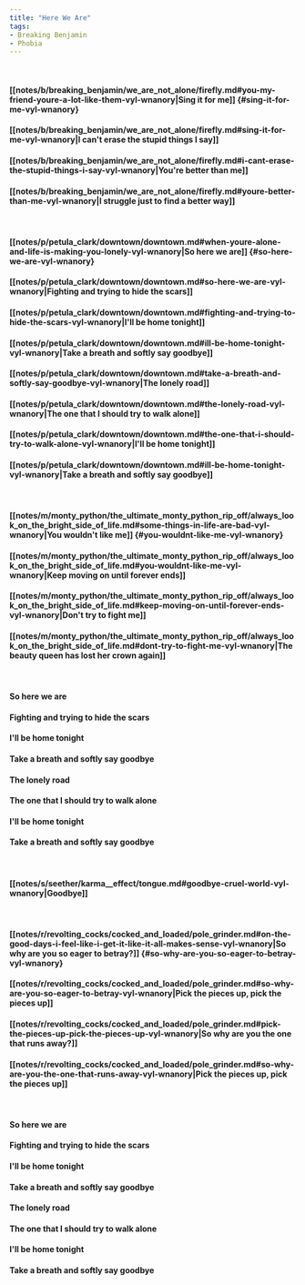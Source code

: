```yaml
---
title: "Here We Are"
tags:
- Breaking Benjamin
- Phobia
---
```

&nbsp;
#### [[notes/b/breaking_benjamin/we_are_not_alone/firefly.md#you-my-friend-youre-a-lot-like-them-vyl-wnanory|Sing it for me]] {#sing-it-for-me-vyl-wnanory}
#### [[notes/b/breaking_benjamin/we_are_not_alone/firefly.md#sing-it-for-me-vyl-wnanory|I can't erase the stupid things I say]]
#### [[notes/b/breaking_benjamin/we_are_not_alone/firefly.md#i-cant-erase-the-stupid-things-i-say-vyl-wnanory|You're better than me]]
#### [[notes/b/breaking_benjamin/we_are_not_alone/firefly.md#youre-better-than-me-vyl-wnanory|I struggle just to find a better way]]
&nbsp;
#### [[notes/p/petula_clark/downtown/downtown.md#when-youre-alone-and-life-is-making-you-lonely-vyl-wnanory|So here we are]] {#so-here-we-are-vyl-wnanory}
#### [[notes/p/petula_clark/downtown/downtown.md#so-here-we-are-vyl-wnanory|Fighting and trying to hide the scars]]
#### [[notes/p/petula_clark/downtown/downtown.md#fighting-and-trying-to-hide-the-scars-vyl-wnanory|I'll be home tonight]]
#### [[notes/p/petula_clark/downtown/downtown.md#ill-be-home-tonight-vyl-wnanory|Take a breath and softly say goodbye]]
#### [[notes/p/petula_clark/downtown/downtown.md#take-a-breath-and-softly-say-goodbye-vyl-wnanory|The lonely road]]
#### [[notes/p/petula_clark/downtown/downtown.md#the-lonely-road-vyl-wnanory|The one that I should try to walk alone]]
#### [[notes/p/petula_clark/downtown/downtown.md#the-one-that-i-should-try-to-walk-alone-vyl-wnanory|I'll be home tonight]]
#### [[notes/p/petula_clark/downtown/downtown.md#ill-be-home-tonight-vyl-wnanory|Take a breath and softly say goodbye]]
&nbsp;
#### [[notes/m/monty_python/the_ultimate_monty_python_rip_off/always_look_on_the_bright_side_of_life.md#some-things-in-life-are-bad-vyl-wnanory|You wouldn't like me]] {#you-wouldnt-like-me-vyl-wnanory}
#### [[notes/m/monty_python/the_ultimate_monty_python_rip_off/always_look_on_the_bright_side_of_life.md#you-wouldnt-like-me-vyl-wnanory|Keep moving on until forever ends]]
#### [[notes/m/monty_python/the_ultimate_monty_python_rip_off/always_look_on_the_bright_side_of_life.md#keep-moving-on-until-forever-ends-vyl-wnanory|Don't try to fight me]]
#### [[notes/m/monty_python/the_ultimate_monty_python_rip_off/always_look_on_the_bright_side_of_life.md#dont-try-to-fight-me-vyl-wnanory|The beauty queen has lost her crown again]]
&nbsp;
#### So here we are
#### Fighting and trying to hide the scars
#### I'll be home tonight
#### Take a breath and softly say goodbye
#### The lonely road
#### The one that I should try to walk alone
#### I'll be home tonight
#### Take a breath and softly say goodbye
&nbsp;
#### [[notes/s/seether/karma__effect/tongue.md#goodbye-cruel-world-vyl-wnanory|Goodbye]]
&nbsp;
#### [[notes/r/revolting_cocks/cocked_and_loaded/pole_grinder.md#on-the-good-days-i-feel-like-i-get-it-like-it-all-makes-sense-vyl-wnanory|So why are you so eager to betray?]] {#so-why-are-you-so-eager-to-betray-vyl-wnanory}
#### [[notes/r/revolting_cocks/cocked_and_loaded/pole_grinder.md#so-why-are-you-so-eager-to-betray-vyl-wnanory|Pick the pieces up, pick the pieces up]]
#### [[notes/r/revolting_cocks/cocked_and_loaded/pole_grinder.md#pick-the-pieces-up-pick-the-pieces-up-vyl-wnanory|So why are you the one that runs away?]]
#### [[notes/r/revolting_cocks/cocked_and_loaded/pole_grinder.md#so-why-are-you-the-one-that-runs-away-vyl-wnanory|Pick the pieces up, pick the pieces up]]
&nbsp;
#### So here we are
#### Fighting and trying to hide the scars
#### I'll be home tonight
#### Take a breath and softly say goodbye
#### The lonely road
#### The one that I should try to walk alone
#### I'll be home tonight
#### Take a breath and softly say goodbye
